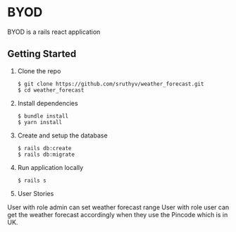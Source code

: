 # BYOD

BYOD is a rails react application

## Getting Started

1. Clone the repo

   ```
   $ git clone https://github.com/sruthyv/weather_forecast.git
   $ cd weather_forecast
   ```

2. Install dependencies

   ```
   $ bundle install
   $ yarn install
   ```

3. Create and setup the database

   ```
   $ rails db:create
   $ rails db:migrate

   ```

4. Run application locally

   ```
   $ rails s

   ```

6. User Stories

User with role admin can set weather forecast range
User with role user can get the weather forecast accordingly when they use the Pincode which is in UK.
